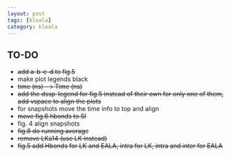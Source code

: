 ```yaml
---
layout: post
tags: [kleala]
category: kleala
---
```


## TO-DO
- ~~add a-b-c-d to fig.5~~
- make plot legends black
- ~~time (ns) --> Time (ns)~~
- ~~add the dssp-legend for fig.5 instead of their own for only one of them, add vspace to align the plots~~
- for snapshots move the time info to top and align
- ~~move fig.6 hbonds to SI~~
- fig. 4 align snapshots
- ~~fig.8 do running average~~
- ~~remove LKa14 (use LK instead)~~
- ~~fig.5 add Hbonds for LK and EALA, intra for LK, intra and inter for EALA~~
